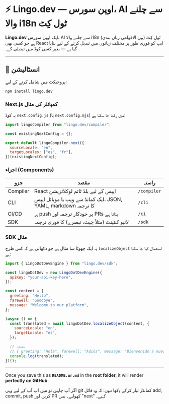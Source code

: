 # ⚡ Lingo.dev — اوپن سورس، AI سے چلنے والا i18n ٹول کِٹ

**Lingo.dev** ایک اوپن سورس، AI سے چلنے والا i18n (بین الاقوامی زبان بندی) ٹول کِٹ ہے جو کسی بھی React ایپ کو فوری طور پر مختلف زبانوں میں تبدیل کرنے کے لیے بنایا گیا ہے — بغیر کسی کوڈ میں تبدیلی کے۔

---

## 🚀 انسٹالیشن

پروجیکٹ میں شامل کرنے کے لیے:

```bash
npm install lingo.dev
```

### Next.js کمپائلر کی مثال

یہ کوڈ `next.config.js` (یا `next.config.mjs`) میں رکھا جا سکتا ہے:

```javascript
import lingoCompiler from "lingo.dev/compiler";

const existingNextConfig = {};

export default lingoCompiler.next({
  sourceLocale: "en",
  targetLocales: ["es", "fr"],
})(existingNextConfig);
```

### اجزاء (Components)

| جزو      | مقصد                                                           | راستہ       |
| -------- | -------------------------------------------------------------- | ----------- |
| Compiler | React ایپس کے لیے بلڈ ٹائم لوکلائزیشن                          | `/compiler` |
| CLI      | ایک کمانڈ سے ویب یا موبائل ایپس، JSON, YAML, markdown کا ترجمہ | `/cli`      |
| CI/CD    | ہر push پر خودکار ترجمہ اور PRs بناتا ہے                       | `/ci`       |
| SDK      | لائیو کنٹینٹ (مثلاً چیٹ، تبصرے) کا فوری ترجمہ                  | `/sdk`      |

### SDK مثال

یہ ایک چھوٹا سا مثال ہے جو دکھاتی ہے کہ کس طرح `localizeObject` استعمال کیا جا سکتا ہے:

```javascript
import { LingoDotDevEngine } from "lingo.dev/sdk";

const lingoDotDev = new LingoDotDevEngine({
  apiKey: "your-api-key-here",
});

const content = {
  greeting: "Hello",
  farewell: "Goodbye",
  message: "Welcome to our platform",
};

(async () => {
  const translated = await lingoDotDev.localizeObject(content, {
    sourceLocale: "en",
    targetLocale: "es",
  });

  // نتیجہ:
  // { greeting: "Hola", farewell: "Adiós", message: "Bienvenido a nuestra plataforma" }
  console.log(translated);
})();
```

---

Once you save this as **`README.ur.md`** in the **root folder**, it will render **perfectly on GitHub**.

اگر آپ چاہیں تو میں اب آپ کے لیے وہی git کمانڈز تیار کرکے دِکھا دوں: کہ وہ فائل add, commit, push کریں اور PR کھولیے۔ بس "next" کہیے۔